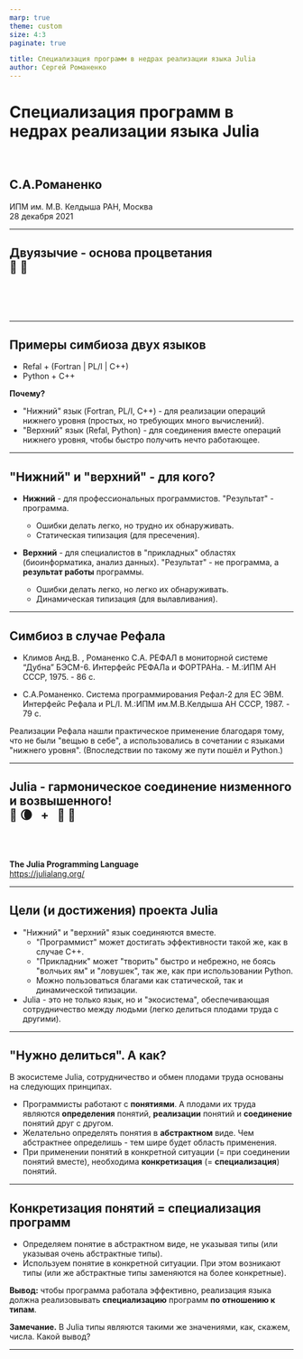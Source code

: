 ```yaml
---
marp: true
theme: custom
size: 4:3
paginate: true

title: Специализация программ в недрах реализации языка Julia
author: Сергей Романенко
---
```


<!-- _class: lead -->
<!-- _paginate: false -->

# Специализация программ в недрах реализации языка Julia

</br>

## С.А.Романенко

ИПМ им. М.В. Келдыша РАН, Москва<br/>
28 декабря 2021

---

<!-- _class: lead -->

## Двуязычие - основа процветания</br> :tongue: :tongue:

<br/><br/><br/>

---

## Примеры симбиоза двух языков

- Refal + (Fortran | PL/I | C++)
- Python + C++

**Почему?**

- "Нижний" язык (Fortran, PL/I, C++) - для реализации операций нижнего
  уровня (простых, но требующих много вычислений).
- "Верхний" язык (Refal, Python) - для соединения вместе операций
  нижнего уровня, чтобы быстро получить нечто работающее.

---

## "Нижний" и "верхний" - для кого?

- **Нижний** - для профессиональных программистов. "Результат" -
  программа.
  - Ошибки делать легко, но трудно их обнаруживать.
  - Статическая типизация (для пресечения).

- **Верхний** - для специалистов в "прикладных" областях
  (биоинформатика, анализ данных). "Результат" - не программа, а
  **результат работы** программы.
  - Ошибки делать легко, но легко их обнаруживать.
  - Динамическая типизация (для вылавливания).
  

---

## Симбиоз в случае Рефала

- Климов Анд.В. , Романенко С.А. РЕФАЛ в мониторной системе “Дубна”
  БЭСМ-6. Интерфейс РЕФАЛа и ФОРТРАНа. - М.:ИПМ АН СССР, 1975. - 86 с.

- С.А.Романенко. Система программирования Рефал-2 для ЕС ЭВМ. Интерфейс
  Рефала и PL/I. М.:ИПМ им.М.В.Келдыша АН СССР, 1987. - 79 с.

Реализации Рефала нашли практическое применение благодаря тому, что не
были "вещью в себе", а использовались в сочетании с языками "нижнего
уровня". (Впоследствии по такому же пути пошёл и Python.)

---

<!-- _class: lead -->

## Julia - гармоническое соединение низменного и возвышенного!</br> :sandal: :waning_crescent_moon: &nbsp; + &nbsp; :high_heel: :high_brightness:

<br/><br/>

**The Julia Programming Language**</br>
<https://julialang.org/>

---

## Цели (и достижения) проекта Julia

- "Нижний" и "верхний" язык соединяются вместе.
  - "Программист" может достигать эффективности такой же, как в случае
    C++.
  - "Прикладник" может "творить" быстро и небрежно, не боясь "волчьих
    ям" и "ловушек", так же, как при использовании Python.
  - Можно пользоваться благами как статической, так и динамической
  типизации.
- Julia - это не только язык, но и "экосистема", обеспечивающая
  сотрудничество между людьми (легко делиться плодами труда с другими).

---

## "Нужно делиться". А как?

В экосистеме Julia, сотрудничество и обмен плодами труда основаны на
следующих принципах.

- Программисты работают с **понятиями**. А плодами их труда являются
  **определения** понятий, **реализации** понятий и **соединение**
  понятий друг с другом.
- Желательно определять понятия в **абстрактном** виде. Чем абстрактнее
  определишь - тем шире будет область применения.
- При применении понятий в конкретной ситуации (= при
  соединении понятий вместе), необходима
  **конкретизация** (= **специализация**) понятий.

---

## Конкретизация понятий = специализация программ

- Определяем понятие в абстрактном виде, не указывая типы (или указывая
  очень абстрактные типы).
- Используем понятие в конкретной ситуации. При этом возникают типы (или
  же абстрактные типы заменяются на более конкретные).

**Вывод:** чтобы программа работала эффективно, реализация языка должна
реализовывать **специализацию** программ **по отношению к типам**.

**Замечание.** В Julia типы являются такими же значениями, как, скажем,
числа. Какой вывод?

---
